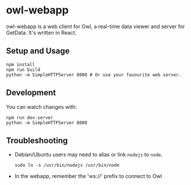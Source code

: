 owl-webapp
==========

owl-webapp is a web client for Owl, a real-time data viewer and server for GetData. It's written in React.

Setup and Usage
---------------

```
npm install
npm run build
python -m SimpleHTTPServer 8000 # Or use your favourite web server.
```

Development
-----------

You can watch changes with:
```
npm run dev-server
python -m SimpleHTTPServer 8000
```

Troubleshooting
---------------
 - Debian/Ubuntu users may need to alias or link `nodejs` to `node`.
 
   ```
   sudo ln -s /usr/bin/nodejs /usr/bin/node
   ```
   
- In the webapp, remember the 'ws://' prefix to connect to Owl
